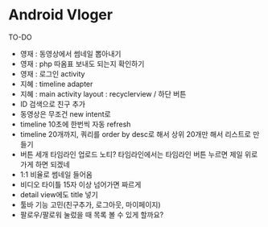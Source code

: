 Android Vloger
======

TO-DO

* 영재 : 동영상에서 썸네일 뽑아내기
* 영재 : php 따옴표 보내도 되는지 확인하기
* 영재 : 로그인 activity
* 지혜 : timeline adapter
* 지혜 : main activity layout : recyclerview / 하단 버튼
* ID 검색으로 친구 추가
* 동영상은 무조건 new intent로
* timeline 10초에 한번씩 자동 refresh
* timeline 20개까지, 쿼리를 order by desc로 해서 상위 20개만 해서 리스트로 만들기
* 버튼 세개  타임라인 업로드 노티? 타임라인에서는 타임라인 버튼 누르면 제일 위로 가게 하면 되겠네
* 1:1 비율로 썸네일 들어옴
* 비디오 타이틀 15자 이상 넘어가면 짜르게
* detail view에도 title 넣기
* 툴바 기능 고민(친구추가, 로그아웃, 마이페이지)
* 팔로우/팔로워 눌렀을 때 목록 볼 수 있게 할까요?